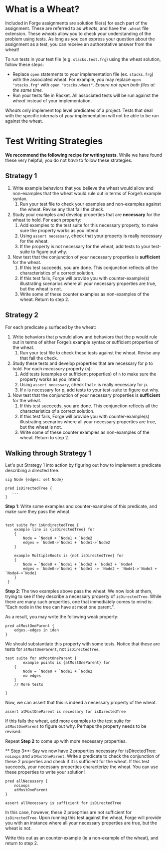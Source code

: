 # What is a Wheat?

Included in Forge assignments are solution file(s) for each part of the assignment.
These are referred to as _wheats_, and have the `.wheat` file extension.
These _wheats_ allow you to check your understanding of the problem using tests. As long as you can
express your question about the assignment as a test, you can receive an authorotative answer from the wheat!

To run tests in your test file (e.g. `stacks.test.frg`) using the wheat solution, follow these steps:

- Replace `open` statements to your implementation file (ex. `stacks.frg`) with the associated wheat.
  For example, you may replace `open "stacks.frg"` with `open "stacks.wheat"`. _Ensure not open both files at the same time._
- Run your tests file in Racket. All associated tests will be run against the _wheat_ instead of your implementation.

_Wheats_ only implement top level predicates of a project. Tests that deal with the specific internals of _your_ implementation
will not be able to be run against the wheat.

# Test Writing Strategies

**We recommend the following recipe for writing tests**. While we have found these very helpful, you do not *have* to follow these strategies.

## Strategy 1

1. Write example behaviors that you believe the wheat would allow and non-examples that the wheat would rule out in terms of Forge’s example syntax.
   1. Run your test file to check your examples and non-examples against the wheat. Revise any that fail the check.
2. Study your examples and develop properties that are **necessary** for the wheat to hold. For each property:
   1. Add examples to the test suite for this necessary property, to make sure the property works as you intend.
   1. Using `assert necessary`, check that your property is really necessary for the wheat.
   1. If the property is not necessary for the wheat, add tests to your test-suite to figure out why.
3. Now test that the conjunction of your necessary properties is **sufficient** for the wheat.
   1. If this test succeeds, you are done. This conjunction reflects all the characteristics of a correct solution.
   1. If this test fails, Forge will provide you with counter-example(s) illustrating scenarios where all your necessary properties are true, but the wheat is not.
   1. Write some of these counter examples as non-examples of the wheat. Return to step 2.



## Strategy 2

For each predicate `p` surfaced by the wheat:

1. Write behaviors that p would allow and behaviors that the p would rule out in terms of either Forge’s example syntax or sufficient properties of the wheat. 
    1. Run your test file to check these tests against the wheat. Revise any that fail the check.
2. Study these tests and develop properties that are necessary for p to hold. For each *necessary* property (`n`):
    1. Add tests (examples or sufficient properties) of `n` to make sure the property works as you intend.
    2. Using `assert necessary`, check that `n` is really necessary for p.
    3. If `n` is necessary for p, add tests to your test-suite to figure out why.
3. Now test that the conjunction of your necessary properties is **sufficient** for the wheat.
   1. If this test succeeds, you are done. This conjunction reflects all the characteristics of a correct solution.
   1. If this test fails, Forge will provide you with counter-example(s) illustrating scenarios where all your necessary properties are true, but the wheat is not.
   1. Write some of these counter examples as non-examples of the wheat. Return to step 2.


## Walking through Strategy 1

Let's put Strategy 1 into action by  figuring out how to implement a predicate describing a directed tree.

```
sig Node {edges: set Node}

pred isDirectedTree {
   ...
}
```

 **Step 1**: Write some examples and counter-examples of this predicate, and make sure they pass the wheat.

```

test suite for isUndirectedTree {
    example line is {isDirectedTree} for
    {
        Node = `Node0 + `Node1 + `Node2 
        edges = `Node0->`Node1 + `Node1->`Node2 
    }

    example MultipleRoots is {not isDirectedTree} for
    {
        Node = `Node0 + `Node1 + `Node2 + `Node3 + `Node4
        edges = `Node0->`Node1 + `Node1 -> `Node2 + `Node1->`Node3 + `Node4->`Node1
    }
 }
```

**Step 2**: The two examples above pass the wheat. We now look at them, trying to see if they describe a necessary property of `isDirectedTree`.
While there are many such properties, one that immediately comes to mind is: "Each node in the tree can have at most one parent.".

As a result, you may write the following weak property:

```
pred atMostOneParent {
    edges.~edges in iden
}
```

We should substantiate this property with some tests. Notice that these are tests for `atMostOneParent`, not `isDirectedTree`.
```
test suite for atMostOneParent {
        example points is {atMostOneParent} for
    {
        Node = `Node0 + `Node1 + `Node2 
        no edges
    }
    // More tests

}
```

Now, we can assert that this is indeed a necessary property of the wheat.

```
assert atMostOneParent is necessary for isDirectedTree
```

If this fails the wheat, add more examples to the test suite for `atMostOneParent` to figure out why.
Perhaps the property needs to be revised.

Repeat **Step 2** to come up with more necessary properties.


** Step 3**: Say we now have 2 properties necessary for isDirectedTree: `noLoops` and `atMostOneParent`.
Write a predicate to check the conjunction of these 2 properties and check if it is
sufficient for the wheat. If this test succeeds, your necessary properties characterize the wheat. You can
use these properties to write your solution!


```
pred allNecessary {
    noLoops
    atMostOneParent
}

assert allNecessary is sufficient for isDirectedTree
```

In this case, however, these 2 proeprties are not sufficient for `isDirectedTree`. Upon running this test
against the wheat, Forge will provide you with an instance where 
all your necessary properties are true, but the wheat is not.

Write this out as an counter-example (ie a non-example of the wheat), and return to step 2.


